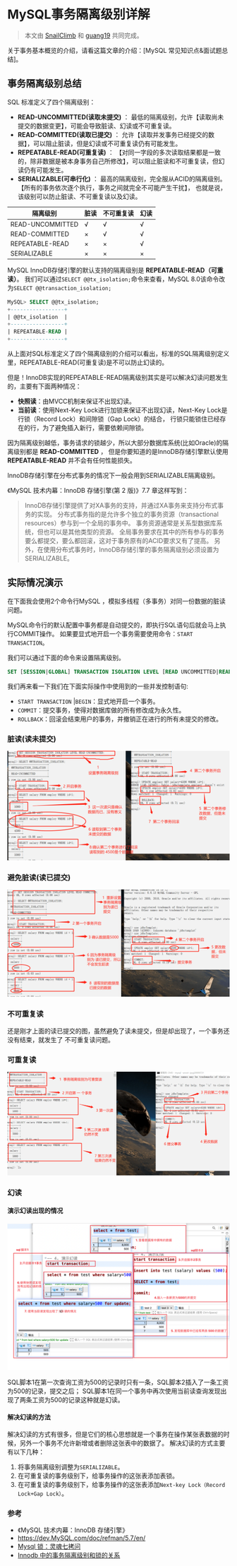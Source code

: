 # MySQL事务隔离级别详解


> 本文由 [SnailClimb](https://github.com/Snailclimb) 和 [guang19](https://github.com/guang19) 共同完成。

关于事务基本概览的介绍，请看这篇文章的介绍：[MySQL 常见知识点&面试题总结]。

## 事务隔离级别总结

SQL 标准定义了四个隔离级别：

- **READ-UNCOMMITTED(读取未提交)** ：
    最低的隔离级别，允许【读取尚未提交的数据变更】，可能会导致脏读、幻读或不可重复读。
- **READ-COMMITTED(读取已提交)** ：
    允许【读取并发事务已经提交的数据】，可以阻止脏读，但是幻读或不可重复读仍有可能发生。
- **REPEATABLE-READ(可重复读)** ：
    【对同一字段的多次读取结果都是一致的，除非数据是被本身事务自己所修改】，可以阻止脏读和不可重复读，但幻读仍有可能发生。
- **SERIALIZABLE(可串行化)** ：
    最高的隔离级别，完全服从ACID的隔离级别。【所有的事务依次逐个执行，事务之间就完全不可能产生干扰】，
    也就是说，该级别可以防止脏读、不可重复读以及幻读。



| 隔离级别             | 脏读  | 不可重复读 | 幻读  |
|------------------|-----|-------|-----|
| READ-UNCOMMITTED | √   | √     | √   |
| READ-COMMITTED   | ×   | √     | √   |
| REPEATABLE-READ  | ×   | ×     | √   |
| SERIALIZABLE     | ×   | ×     | ×   |

MySQL InnoDB存储引擎的默认支持的隔离级别是 **REPEATABLE-READ（可重读）**。
我们可以通过`SELECT @@tx_isolation;`命令来查看，MySQL 8.0该命令改为`SELECT @@transaction_isolation;`

```sql
MySQL> SELECT @@tx_isolation;
+-----------------+
| @@tx_isolation  |
+-----------------+
| REPEATABLE-READ |
+-----------------+
```

从上面对SQL标准定义了四个隔离级别的介绍可以看出，标准的SQL隔离级别定义里，REPEATABLE-READ(可重复读)是不可以防止幻读的。

但是！InnoDB实现的REPEATABLE-READ隔离级别其实是可以解决幻读问题发生的，主要有下面两种情况：
- **快照读**：由MVCC机制来保证不出现幻读。
- **当前读**：使用Next-Key Lock进行加锁来保证不出现幻读，Next-Key Lock是行锁（Record Lock）和间隙锁（Gap Lock）的结合，
    行锁只能锁住已经存在的行，为了避免插入新行，需要依赖间隙锁。

因为隔离级别越低，事务请求的锁越少，所以大部分数据库系统(比如Oracle)的隔离级别都是 **READ-COMMITTED** ，
但是你要知道的是InnoDB存储引擎默认使用 **REPEATABLE-READ** 并不会有任何性能损失。

InnoDB存储引擎在分布式事务的情况下一般会用到SERIALIZABLE隔离级别。

《MySQL 技术内幕：InnoDB 存储引擎(第 2 版)》7.7 章这样写到：

> InnoDB存储引擎提供了对XA事务的支持，并通过XA事务来支持分布式事务的实现。
> 分布式事务指的是允许多个独立的事务资源（transactional resources）参与到一个全局的事务中。
> 事务资源通常是关系型数据库系统，但也可以是其他类型的资源。
> 全局事务要求在其中的所有参与的事务要么都提交，要么都回滚，这对于事务原有的ACID要求又有了提高。
> 另外，在使用分布式事务时，InnoDB存储引擎的事务隔离级别必须设置为SERIALIZABLE。

## 实际情况演示

在下面我会使用2个命令行MySQL ，模拟多线程（多事务）对同一份数据的脏读问题。

MySQL命令行的默认配置中事务都是自动提交的，即执行SQL语句后就会马上执行COMMIT操作。
如果要显式地开启一个事务需要使用命令：`START TRANSACTION`。

我们可以通过下面的命令来设置隔离级别。

```sql
SET [SESSION|GLOBAL] TRANSACTION ISOLATION LEVEL [READ UNCOMMITTED|READ COMMITTED|REPEATABLE READ|SERIALIZABLE]
```

我们再来看一下我们在下面实际操作中使用到的一些并发控制语句:

- `START TRANSACTION` |`BEGIN`：显式地开启一个事务。
- `COMMIT`：提交事务，使得对数据库做的所有修改成为永久性。
- `ROLLBACK`：回滚会结束用户的事务，并撤销正在进行的所有未提交的修改。

### 脏读(读未提交)

![脏读](img/04/dirtyRead01.png)

### 避免脏读(读已提交)

![避免脏读](img/04/unrepeatableRead01.png)

### 不可重复读

还是刚才上面的读已提交的图，虽然避免了读未提交，但是却出现了，一个事务还没有结束，就发生了 不可重复读问题。

### 可重复读

![可重复读](img/04/repeatableRead01.png)

### 幻读

#### 演示幻读出现的情况

![幻读](img/04/phantomRead01.png)

SQL脚本1在第一次查询工资为500的记录时只有一条，SQL脚本2插入了一条工资为500的记录，提交之后；
SQL脚本1在同一个事务中再次使用当前读查询发现出现了两条工资为500的记录这种就是幻读。

#### 解决幻读的方法

解决幻读的方式有很多，但是它们的核心思想就是一个事务在操作某张表数据的时候，另外一个事务不允许新增或者删除这张表中的数据了。
解决幻读的方式主要有以下几种：

1. 将事务隔离级别调整为`SERIALIZABLE`。
2. 在可重复读的事务级别下，给事务操作的这张表添加表锁。
3. 在可重复读的事务级别下，给事务操作的这张表添加`Next-key Lock（Record Lock+Gap Lock）`。

### 参考

- 《MySQL 技术内幕：InnoDB 存储引擎》
- <https://dev.MySQL.com/doc/refman/5.7/en/>
- [Mysql 锁：灵魂七拷问](https://tech.youzan.com/seven-questions-about-the-lock-of-MySQL/)
- [Innodb 中的事务隔离级别和锁的关系](https://tech.meituan.com/2014/08/20/innodb-lock.html)

